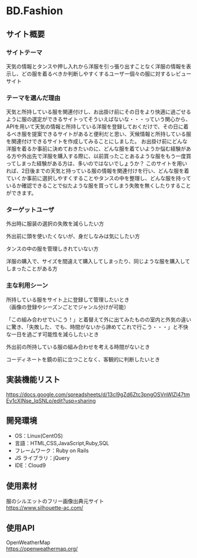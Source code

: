 # BD.Fashion

## サイト概要

### サイトテーマ

天気の情報とタンスや押し入れから洋服を引っ張り出すことなく洋服の情報を表示し、どの服を着るべきか判断しやすくするユーザー個々の服に対するレビューサイト

### テーマを選んだ理由

天気と所持している服を関連付けし、お出掛け前にその日をより快適に過ごせるように服の選定ができるサイトってそういえばないな・・・っていう関心から、APIを用いて天気の情報と所持している洋服を登録しておくだけで、その日に着るべき服を提案できるサイトがあると便利だと思い、天候情報と所持している服を関連付けできるサイトを作成してみることにしました。
お出掛け前にどんな洋服を着るか事前に決めておきたいのに、どんな服を着ていようか悩む経験がある方や外出先で洋服を購入する際に、以前買ったことあるような服をもう一度買ってしまった経験がある方は、多いのではないでしょうか？
このサイトを用いれば、2日後までの天気と持っている服の情報を関連付けを行い、どんな服を着ていくか事前に選択しやすくすることやタンスの中を整理し、どんな服を持っているか確認できることで似たような服を買ってしまう失敗を無くしたりすることができます。

### ターゲットユーザ

外出時に服装の選択の失敗を減らしたい方</br>

外出前に頭を使いたくないが、身だしなみは気にしたい方</br>

タンスの中の服を管理しきれていない方</br>

洋服の購入で、サイズを間違えて購入してしまったり、同じような服を購入してしまったことがある方</br>

### 主な利用シーン

所持している服をサイト上に登録して管理したいとき</br>
（画像の登録やシーズンごとでジャンル分けが可能）

「この組み合わせでいこう！」と着替えて外に出てみたものの室内と外気の違いに驚き、「失敗した、でも、時間がないから諦めてこれで行こう・・・」と不快な一日を過ごす可能性を減らしたいとき</br>

外出前の所持している服の組み合わせを考える時間がないとき</br>

コーディネートを鏡の前に立つことなく、客観的に判断したいとき</br>

## 実装機能リスト

https://docs.google.com/spreadsheets/d/13cl9gZd6Ztc3pngOSVnWlZl47tmEv1cXINse_IqSNLo/edit?usp=sharing

## 開発環境

- OS：Linux(CentOS)
- 言語：HTML,CSS,JavaScript,Ruby,SQL
- フレームワーク：Ruby on Rails
- JS ライブラリ：jQuery
- IDE：Cloud9

## 使用素材

服のシルエットのフリー画像出典元サイト</br>
https://www.silhouette-ac.com/

## 使用API

OpenWeatherMap</br>
https://openweathermap.org/


